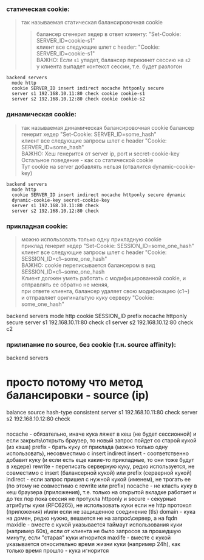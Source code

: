 ### статическая cookie:
> так называемая статическая балансировочная cookie  
>> балансер сгенерит хедер в ответ клиенту: "Set-Cookie: SERVER_ID=cookie-s1"  
>> клиент все следующие шлет с header: "Cookie: SERVER_ID=cookie-s1"  
>> ВАЖНО: Если `s1` упадет, балансер перекинет сессию на `s2`  
>> у клиента выпадет контекст сессии, т.е. будет разлогон  

```  
backend servers
  mode http
  cookie SERVER_ID insert indirect nocache httponly secure
  server s1 192.168.10.11:80 check cookie cookie-s1
  server s2 192.168.10.12:80 check cookie cookie-s2
```

### динамическая cookie:
> так называемая динамическая балансировочная cookie 
> балансер генерит хедер "Set-Cookie: SERVER_ID=some_hash"  
> клиент все следующие запросы шлет с header "Cookie: SERVER_ID=some_hash"  
> ВАЖНО: Хеш генерится от server ip, port и secret-cookie-key  
> Остальное поведение - как со статической cookie  
> Тут cookie на server добавлять нельзя (отвалится dynamic-cookie-key)  

```
backend servers
  mode http
  cookie SERVER_ID insert indirect nocache httponly secure dynamic
  dynamic-cookie-key secret-cookie-key
  server s1 192.168.10.11:80 check
  server s2 192.168.10.12:80 check
```

### прикладная cookie:
> можно использовать только одну прикладную cookie  
> приклад генерит хедер "Set-Cookie: SESSION_ID=some_one_hash"  
> клиент все следующие запросы шлет с header "Cookie: SESSION_ID=c1~some_one_hash"  
> ВАЖНО: cookie переписывается балансером в вид SESSION_ID=c1~some_one_hash  
> Клиент должен уметь работать с модифицированной cookie, и отправлять ее обратно не меняя,  
> при ответе клиента, балансер удаляет свою модификацию (c1~)  
> и отправляет оригинальтую куку серверу "Cookie: some_one_hash"  

backend servers
  mode http
  cookie SESSION_ID prefix nocache httponly secure
  server s1 192.168.10.11:80 check c1
  server s2 192.168.10.12:80 check c2

### прилипание по source, без cookie (т.н. source affinity):
backend servers
  # просто потому что метод балансировки - source (ip)
  balance source
  hash-type consistent
  server s1 192.168.10.11:80 check
  server s2 192.168.10.12:80 check

###
nocache - обязательно, иначе кука ляжет в кеш (не будет сессионной) и если закрыть\открыть браузер, то новый запрос пойдет со старой кукой (из кэша)
prefix - брать куку от приклада (можно только одну использовать), несовместимо с insert indirect
insert - соответственно добавит куку (и если есть еще какие-то прикладные, то они тоже будут в хедере)
rewrite - переписать серверную куку, редко используется, не совместимо с insert (балансерной кукой) или prefix (серверной кукой)
indirect - если запрос пришел с нужной кукой (именем), не трогать ее (по этому не совместимо с rewrite или prefix)
nocache - не класть куку в кеш браузера (приложения), т.е. только на открытой вкладке работает и до тех пор пока сессия не протухла
httponly и secure - секурные атрибуты куки (RFC6265), не использовать куки если не http протокол (приложения) и\или если не защищенное соединение (tls)
domain - кука на домен, редко нужно, вешается не на запрос\сервер, а на fqdn
maxidle - вместе с кукой указывается таймаут использования куки (например 60s), если от клиента не было запросов за прошедшую минуту, если "старая" куки игнорится
maxlife - вместе с кукой указывается относительно время жизни куки (например 24h), как только время прошло - кука игнорится


